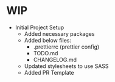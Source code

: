 # WIP

- Initial Project Setup
  - Added necessary packages
  - Added below files:
    - .prettierrc (prettier config)
    - TODO.md
    - CHANGELOG.md
  - Updated stylesheets to use SASS
  - Added PR Template
